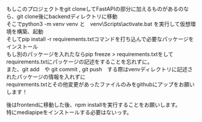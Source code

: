 もしこのプロジェクトをgit cloneしてFastAPIの部分に加えるものがあるのなら、git clone後にbackendディレクトリに移動  
そこでpython3 -m venv venv と　venv\Scripts\activate.bat を実行して仮想環境を構築、起動  
そしてpip install -r requirements.txtコマンドを打ち込んで必要なパッケージをインストール  
もし別のパッケージを入れたならpip freeze > requirements.txtをしてrequirements.txtにパッケージの記述をすることを忘れずに。  
また、git add　や git commit , git push　する際はvenvディレクトリに記述されたパッケージの情報を入れずに  
requirements.txtとその他変更があったファイルのみをgithubにアップをお願いします！

後はfrontendに移動した後、npm installを実行することをお願いします。  
特にmediapipeをインストールする必要はないっす。
